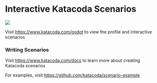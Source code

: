 # Interactive Katacoda Scenarios

[![](http://shields.katacoda.com/katacoda/godot/count.svg)](https://www.katacoda.com/godot "Get your profile on Katacoda.com")

Visit https://www.katacoda.com/godot to view the profile and interactive scenarios

### Writing Scenarios
Visit https://www.katacoda.com/docs to learn more about creating Katacoda scenarios

For examples, visit https://github.com/katacoda/scenario-example
